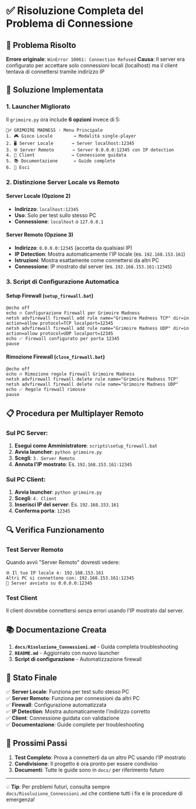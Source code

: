 # ✅ Risoluzione Completa del Problema di Connessione

## 🎯 Problema Risolto

**Errore originale**: `WinError 10061: Connection Refused`
**Causa**: Il server era configurato per accettare solo connessioni locali (localhost) ma il client tentava di connettersi tramite indirizzo IP

## 🔧 Soluzione Implementata

### 1. Launcher Migliorato
Il `grimoire.py` ora include **6 opzioni** invece di 5:

```
🧙‍♂️ GRIMOIRE MADNESS - Menu Principale
1. 🎮 Gioco Locale        → Modalità single-player  
2. 🖥️ Server Locale       → Server localhost:12345
3. 🌐 Server Remoto       → Server 0.0.0.0:12345 con IP detection
4. 📱 Client              → Connessione guidata
5. 📚 Documentazione      → Guide complete
6. 🚪 Esci
```

### 2. Distinzione Server Locale vs Remoto

#### Server Locale (Opzione 2)
- **Indirizzo**: `localhost:12345`
- **Uso**: Solo per test sullo stesso PC
- **Connessione**: `localhost` o `127.0.0.1`

#### Server Remoto (Opzione 3)  
- **Indirizzo**: `0.0.0.0:12345` (accetta da qualsiasi IP)
- **IP Detection**: Mostra automaticamente l'IP locale (es. `192.168.153.161`)
- **Istruzioni**: Mostra esattamente come connettersi da altri PC
- **Connessione**: IP mostrato dal server (es. `192.168.153.161:12345`)

### 3. Script di Configurazione Automatica

#### Setup Firewall (`setup_firewall.bat`)
```batch
@echo off
echo 🔥 Configurazione Firewall per Grimoire Madness
netsh advfirewall firewall add rule name="Grimoire Madness TCP" dir=in action=allow protocol=TCP localport=12345
netsh advfirewall firewall add rule name="Grimoire Madness UDP" dir=in action=allow protocol=UDP localport=12345
echo ✅ Firewall configurato per porta 12345
pause
```

#### Rimozione Firewall (`close_firewall.bat`)
```batch
@echo off
echo 🔥 Rimozione regole Firewall Grimoire Madness
netsh advfirewall firewall delete rule name="Grimoire Madness TCP"
netsh advfirewall firewall delete rule name="Grimoire Madness UDP"
echo ✅ Regole firewall rimosse
pause
```

## 📋 Procedura per Multiplayer Remoto

### Sul PC Server:
1. **Esegui come Amministratore**: `scripts\setup_firewall.bat`
2. **Avvia launcher**: `python grimoire.py`
3. **Scegli**: `3. Server Remoto`
4. **Annota l'IP mostrato**: Es. `192.168.153.161:12345`

### Sul PC Client:
1. **Avvia launcher**: `python grimoire.py`  
2. **Scegli**: `4. Client`
3. **Inserisci IP del server**: Es. `192.168.153.161`
4. **Conferma porta**: `12345`

## 🔍 Verifica Funzionamento

### Test Server Remoto
Quando avvii "Server Remoto" dovresti vedere:
```
🌐 Il tuo IP locale è: 192.168.153.161
Altri PC si connettono con: 192.168.153.161:12345
🚀 Server avviato su 0.0.0.0:12345
```

### Test Client
Il client dovrebbe connettersi senza errori usando l'IP mostrato dal server.

## 📚 Documentazione Creata

1. **`docs/Risoluzione_Connessioni.md`** - Guida completa troubleshooting
2. **`README.md`** - Aggiornato con nuovo launcher
3. **Script di configurazione** - Automatizzazione firewall

## 🎉 Stato Finale

✅ **Server Locale**: Funziona per test sullo stesso PC  
✅ **Server Remoto**: Funziona per connessioni da altri PC  
✅ **Firewall**: Configurazione automatizzata  
✅ **IP Detection**: Mostra automaticamente l'indirizzo corretto  
✅ **Client**: Connessione guidata con validazione  
✅ **Documentazione**: Guide complete per troubleshooting  

## 🚀 Prossimi Passi

1. **Test Completo**: Prova a connetterti da un altro PC usando l'IP mostrato
2. **Condivisione**: Il progetto è ora pronto per essere condiviso
3. **Documenti**: Tutte le guide sono in `docs/` per riferimento futuro

---

💡 **Tip**: Per problemi futuri, consulta sempre `docs/Risoluzione_Connessioni.md` che contiene tutti i fix e le procedure di emergenza!
